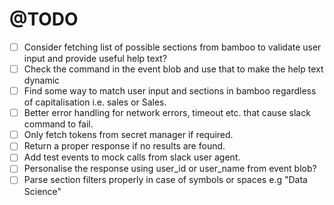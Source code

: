 # @TODO

- [ ] Consider fetching list of possible sections from bamboo to validate user input and provide useful help text?
- [ ] Check the command in the event blob and use that to make the help text dynamic
- [ ] Find some way to match user input and sections in bamboo regardless of capitalisation i.e. sales or Sales.
- [ ] Better error handling for network errors, timeout etc. that cause slack command to fail.
- [ ] Only fetch tokens from secret manager if required.
- [ ] Return a proper response if no results are found.
- [ ] Add test events to mock calls from slack user agent.
- [ ] Personalise the response using user_id or user_name from event blob?
- [ ] Parse section filters properly in case of symbols or spaces e.g "Data Science"
